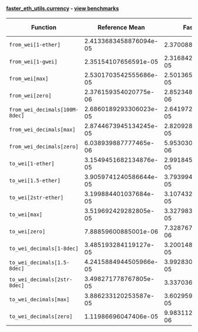#### [faster_eth_utils.currency](https://github.com/BobTheBuidler/faster-eth-utils/blob/master/faster_eth_utils/currency.py) - [view benchmarks](https://github.com/BobTheBuidler/faster-eth-utils/blob/master/benchmarks/test_currency_benchmarks.py)

| Function | Reference Mean | Faster Mean | % Change | Speedup (%) | x Faster | Faster |
|----------|---------------|-------------|----------|-------------|----------|--------|
| `from_wei[1-ether]` | 2.4133683458876094e-05 | 2.37008883180344e-05 | 1.79% | 1.83% | 1.02x | ✅ |
| `from_wei[1-gwei]` | 2.35154107656591e-05 | 2.3168426974409902e-05 | 1.48% | 1.50% | 1.01x | ✅ |
| `from_wei[max]` | 2.5301703542555686e-05 | 2.5013655044382772e-05 | 1.14% | 1.15% | 1.01x | ✅ |
| `from_wei[zero]` | 2.376159354020775e-06 | 2.8523485433064694e-06 | -20.04% | -16.69% | 0.83x | ❌ |
| `from_wei_decimals[100M-8dec]` | 2.6860189293306023e-05 | 2.641972676512645e-05 | 1.64% | 1.67% | 1.02x | ✅ |
| `from_wei_decimals[max]` | 2.8744673945134245e-05 | 2.8209281358954598e-05 | 1.86% | 1.90% | 1.02x | ✅ |
| `from_wei_decimals[zero]` | 6.038939887777465e-06 | 5.953030820873142e-06 | 1.42% | 1.44% | 1.01x | ✅ |
| `to_wei[1-ether]` | 3.1549451682134876e-05 | 2.9918459841686753e-05 | 5.17% | 5.45% | 1.05x | ✅ |
| `to_wei[1.5-ether]` | 3.9059741240586644e-05 | 3.793994378659347e-05 | 2.87% | 2.95% | 1.03x | ✅ |
| `to_wei[2str-ether]` | 3.199884401037684e-05 | 3.107432852004954e-05 | 2.89% | 2.98% | 1.03x | ✅ |
| `to_wei[max]` | 3.519692429282805e-05 | 3.327983652532795e-05 | 5.45% | 5.76% | 1.06x | ✅ |
| `to_wei[zero]` | 7.88859600885001e-06 | 7.328767819940543e-06 | 7.10% | 7.64% | 1.08x | ✅ |
| `to_wei_decimals[1-8dec]` | 3.485193284119127e-05 | 3.200148747800347e-05 | 8.18% | 8.91% | 1.09x | ✅ |
| `to_wei_decimals[1.5-8dec]` | 4.2415884944505966e-05 | 3.992830343948588e-05 | 5.86% | 6.23% | 1.06x | ✅ |
| `to_wei_decimals[2str-8dec]` | 3.498271778767805e-05 | 3.33703666263397e-05 | 4.61% | 4.83% | 1.05x | ✅ |
| `to_wei_decimals[max]` | 3.886233120253587e-05 | 3.602959356718046e-05 | 7.29% | 7.86% | 1.08x | ✅ |
| `to_wei_decimals[zero]` | 1.11986696047406e-05 | 9.983112205755183e-06 | 10.85% | 12.18% | 1.12x | ✅ |
